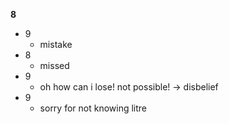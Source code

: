 **8**

- 9
  - mistake
- 8
  - missed
- 9
  - oh how can i lose! not possible! -> disbelief
- 9
  - sorry for not knowing litre
